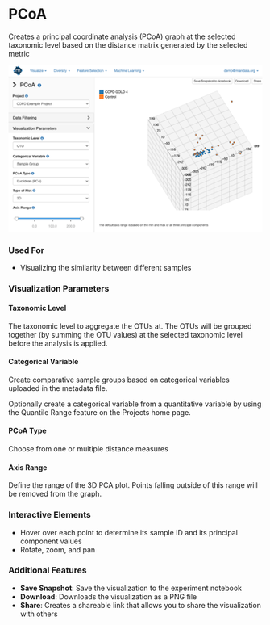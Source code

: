 # PCoA

Creates a principal coordinate analysis \(PCoA\) graph at the selected taxonomic level based on the distance matrix generated by the selected metric

![](.gitbook/assets/image%20%2835%29.png)



### Used For

* Visualizing the similarity between different samples

### Visualization Parameters

#### Taxonomic Level

The taxonomic level to aggregate the OTUs at. The OTUs will be grouped together \(by summing the OTU values\) at the selected taxonomic level before the analysis is applied.

#### Categorical Variable

Create comparative sample groups based on categorical variables uploaded in the metadata file. 

Optionally create a categorical variable from a quantitative variable by using the Quantile Range feature on the Projects home page. 

#### PCoA Type

Choose from one or multiple distance measures

#### Axis Range

Define the range of the 3D PCA plot. Points falling outside of this range will be removed from the graph.

### Interactive Elements

* Hover over each point to determine its sample ID and its principal component values
* Rotate, zoom, and pan

### Additional Features

* **Save Snapshot**: Save the visualization to the experiment notebook
* **Download**: Downloads the visualization as a PNG file
* **Share**: Creates a shareable link that allows you to share the visualization with others

